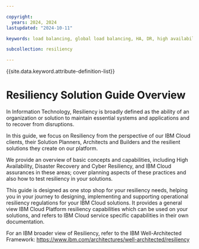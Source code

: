 ```yaml
---

copyright:
  years: 2024, 2024
lastupdated: "2024-10-11"

keywords: load balancing, global load balancing, HA, DR, high availability, disaster recovery, HA for the platform, high availability for platform, disaster recovery plan, disaster event, zero downtime, workloads, failover, failover design, network resiliency, recovery time objective, recovery point objective

subcollection: resiliency

---
```


{{site.data.keyword.attribute-definition-list}}

# Resiliency Solution Guide Overview 

In Information Technology, Resiliency is broadly defined as the ability of an organization or solution to maintain essential systems and applications and to recover from disruptions.

In this guide, we focus on Resiliency from the perspective of our IBM Cloud clients, their Solution Planners, Architects and Builders and the resilient solutions they create on our platform. 

We provide an overview of basic concepts and capabilities, including High Availability, Disaster Recovery and Cyber Resiliency, and IBM Cloud assurances in these areas; cover planning aspects of these practices and also how to test resiliency in your solutions.

This guide is designed as one stop shop for your resiliency needs, helping you in your journey to designing, implementing and supporting operational resiliency regulations for your IBM Cloud solutions. It provides a general view IBM Cloud Platform resiliency capabilities which can be used on your solutions, and refers to IBM Cloud service specific capabilities in their own documentation.

For an IBM broader view of Resiliency, refer to the IBM Well-Architected Framework: https://www.ibm.com/architectures/well-architected/resiliency


